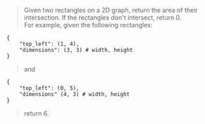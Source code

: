 > Given two rectangles on a 2D graph, return the area of their intersection. If the rectangles don't intersect, return 0.  
For example, given the following rectangles:

```
{
    "top_left": (1, 4),
    "dimensions": (3, 3) # width, height
}
```

> and

```
{
    "top_left": (0, 5),
    "dimensions" (4, 3) # width, height
}
```

> return 6.
